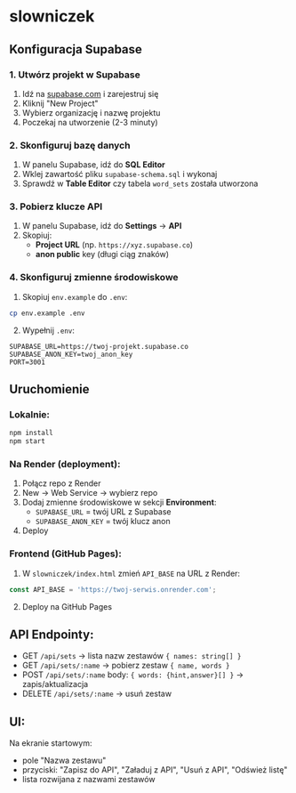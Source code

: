 # slowniczek

## Konfiguracja Supabase

### 1. Utwórz projekt w Supabase
1. Idź na [supabase.com](https://supabase.com) i zarejestruj się
2. Kliknij "New Project"
3. Wybierz organizację i nazwę projektu
4. Poczekaj na utworzenie (2-3 minuty)

### 2. Skonfiguruj bazę danych
1. W panelu Supabase, idź do **SQL Editor**
2. Wklej zawartość pliku `supabase-schema.sql` i wykonaj
3. Sprawdź w **Table Editor** czy tabela `word_sets` została utworzona

### 3. Pobierz klucze API
1. W panelu Supabase, idź do **Settings** → **API**
2. Skopiuj:
   - **Project URL** (np. `https://xyz.supabase.co`)
   - **anon public** key (długi ciąg znaków)

### 4. Skonfiguruj zmienne środowiskowe
1. Skopiuj `env.example` do `.env`:
```bash
cp env.example .env
```
2. Wypełnij `.env`:
```
SUPABASE_URL=https://twoj-projekt.supabase.co
SUPABASE_ANON_KEY=twoj_anon_key
PORT=3001
```

## Uruchomienie

### Lokalnie:
```bash
npm install
npm start
```

### Na Render (deployment):
1. Połącz repo z Render
2. New → Web Service → wybierz repo
3. Dodaj zmienne środowiskowe w sekcji **Environment**:
   - `SUPABASE_URL` = twój URL z Supabase
   - `SUPABASE_ANON_KEY` = twój klucz anon
4. Deploy

### Frontend (GitHub Pages):
1. W `slowniczek/index.html` zmień `API_BASE` na URL z Render:
```js
const API_BASE = 'https://twoj-serwis.onrender.com';
```
2. Deploy na GitHub Pages

## API Endpointy:
- GET `/api/sets` → lista nazw zestawów `{ names: string[] }`
- GET `/api/sets/:name` → pobierz zestaw `{ name, words }`
- POST `/api/sets/:name` body: `{ words: {hint,answer}[] }` → zapis/aktualizacja
- DELETE `/api/sets/:name` → usuń zestaw

## UI:
Na ekranie startowym:
- pole "Nazwa zestawu"
- przyciski: "Zapisz do API", "Załaduj z API", "Usuń z API", "Odśwież listę"
- lista rozwijana z nazwami zestawów